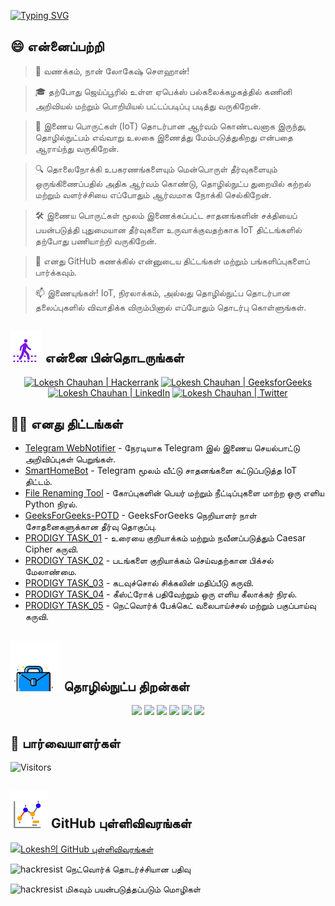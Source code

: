 [![Typing SVG](https://readme-typing-svg.demolab.com?font=Fira+Code&weight=800&size=22&pause=1000&center=true&vCenter=true&width=835&lines=%F0%9F%91%8B%E0%AE%B5%E0%AE%A3%E0%AE%95%E0%AF%8D%E0%AE%95%E0%AE%AE%E0%AF%8D+%E0%AE%B5%E0%AE%B0%E0%AF%81%E0%AE%95%E0%AF%88%E0%AE%AF%E0%AE%BE%E0%AE%B3%E0%AE%B0%E0%AF%8D.+%E0%AE%87%E0%AE%99%E0%AF%8D%E0%AE%95%E0%AF%87+%E0%AE%B5%E0%AE%B0%E0%AF%81%E0%AE%95%E0%AF%88+%E0%AE%A4%E0%AE%A8%E0%AF%8D%E0%AE%A4%E0%AE%AE%E0%AF%88%E0%AE%95%E0%AF%8D%E0%AE%95%E0%AF%81+%E0%AE%A8%E0%AE%A9%E0%AF%8D%E0%AE%B1%E0%AE%BF!%F0%9F%91%8B;%F0%9F%9A%80+%E0%AE%A8%E0%AE%AE%E0%AF%8D%E0%AE%AE%E0%AE%BE%E0%AE%B2%E0%AF%8D+%E0%AE%92%E0%AE%A9%E0%AF%8D%E0%AE%B1%E0%AE%BF%E0%AE%A3%E0%AF%88%E0%AE%A8%E0%AF%8D%E0%AE%A4%E0%AF%81+%E0%AE%AE%E0%AE%95%E0%AE%A4%E0%AF%8D%E0%AE%A4%E0%AF%81%E0%AE%B5%E0%AE%A4%E0%AF%8D%E0%AE%A4%E0%AF%88+%E0%AE%89%E0%AE%B0%E0%AF%81%E0%AE%B5%E0%AE%BE%E0%AE%95%E0%AF%8D%E0%AE%95%E0%AE%B2%E0%AE%BE%E0%AE%AE%E0%AF%8D!+%F0%9F%9A%80;%E2%9C%A8+%E0%AE%A4%E0%AF%8A%E0%AE%B4%E0%AE%BF%E0%AE%B2%E0%AF%8D%E0%AE%A8%E0%AF%81%E0%AE%9F%E0%AF%8D%E0%AE%AA+%E0%AE%89%E0%AE%B2%E0%AE%95%E0%AE%BF%E0%AE%B2%E0%AF%81%E0%AE%AE%E0%AF%8D+%E0%AE%85%E0%AE%A4%E0%AE%B1%E0%AF%8D%E0%AE%95%E0%AF%81+%E0%AE%85%E0%AE%AA%E0%AF%8D%E0%AE%AA%E0%AE%BE%E0%AE%B1%E0%AF%8D%E0%AE%AA%E0%AE%9F%E0%AF%8D%E0%AE%9F+%E0%AE%AA%E0%AE%B2%E0%AE%B5%E0%AE%B1%E0%AF%8D%E0%AE%B1%E0%AE%BF%E0%AE%B2%E0%AF%81%E0%AE%AE%E0%AF%8D.+%E2%9C%A8)](https://git.io/typing-svg)


## 😄 என்னைப்பற்றி
> 👋 வணக்கம், நான் லோகேஷ் சௌஹான்!

> 🎓 தற்போது ஜெய்ப்பூரில் உள்ள ஏபெக்ஸ் பல்கலைக்கழகத்தில் கணினி அறிவியல் மற்றும் பொறியியல் பட்டப்படிப்பு படித்து வருகிறேன்.

> 🌟 இணைய பொருட்கள் (IoT) தொடர்பான ஆர்வம் கொண்டவனாக இருந்து, தொழில்நுட்பம் எவ்வாறு உலகை இணைத்து மேம்படுத்துகிறது என்பதை ஆராய்ந்து வருகிறேன்.

> 🔍 தொலைநோக்கி உபகரணங்களையும் மென்பொருள் தீர்வுகளையும் ஒருங்கிணைப்பதில் அதிக ஆர்வம் கொண்டு, தொழில்நுட்ப துறையில் கற்றல் மற்றும் வளர்ச்சியை எப்போதும் ஆர்வமாக நோக்கி செல்கிறேன்.

> 🛠 இணைய பொருட்கள் மூலம் இணைக்கப்பட்ட சாதனங்களின் சக்தியைப் பயன்படுத்தி புதுமையான தீர்வுகளை உருவாக்குவதற்காக IoT திட்டங்களில் தற்போது பணியாற்றி வருகிறேன்.

> 🔭 எனது GitHub கணக்கில் என்னுடைய திட்டங்கள் மற்றும் பங்களிப்புகளைப் பார்க்கவும்.

> 📫 இணையுங்கள்! IoT, நிரலாக்கம், அல்லது தொழில்நுட்ப தொடர்பான தலைப்புகளில் விவாதிக்க விரும்பினால் எப்போதும் தொடர்பு கொள்ளுங்கள்.

<!--
<p align="center">
  <a href="https://www.linkedin.com/in/lokeshchauhanapex/"><img src="https://img.shields.io/badge/Linkedin-10000?style=plastic&logo=LinkedIn&logoColor=FFFFFF&labelColor=2A79D7&color=2A79D7" alt="Lokesh Chauhan  | LinkedIn"/></a>
-->
  
## ![Follow Me](/icon/follow.svg) என்னை பின்தொடருங்கள்
<p>
<p align="center">
    <a href="https://www.hackerrank.com/profile/lokeshchauhan"><img src="https://img.shields.io/badge/Hackerrank-100000?style=plastic&logo=hackerrank&logoColor=FFFFFF&labelColor=42BA3D&color=0EA608" alt="Lokesh Chauhan | Hackerrank"/></a>
    <a href="https://auth.geeksforgeeks.org/user/lokeshchauhan"><img src="https://img.shields.io/badge/GeeksforGeeks-100000?style=plastic&logo=geeksforgeeks&logoColor=FFFFFF&labelColor=42BA3D&color=23891F" alt="Lokesh Chauhan | GeeksforGeeks"/></a>
  <a href="https://www.linkedin.com/in/lokeshchauhanapex/"><img src="https://img.shields.io/badge/Linkedin-10000?style=plastic&logo=LinkedIn&logoColor=FFFFFF&labelColor=2A79D7&color=2A79D7" alt="Lokesh Chauhan  | LinkedIn"/></a>
   </a>
<a href="https://x.com/dev_lokesh_"><img src="https://img.shields.io/badge/Twitter-100000?style=plastic&logo=x&logoColor=ffffff&labelColor=000000&color=0e1525" alt="Lokesh Chauhan | Twitter"/>
    </a>
</p>

## 👨‍💻 எனது திட்டங்கள்
* [Telegram WebNotifier](https://github.com/HackResist/Telegram_WebNotifier) - நேரடியாக Telegram இல் இணைய செயல்பாட்டு அறிவிப்புகள் பெறுங்கள்.
* [SmartHomeBot](https://github.com/HackResist/SmartHomeBot) - Telegram மூலம் வீட்டு சாதனங்களை கட்டுப்படுத்த IoT திட்டம்.
* [File Renaming Tool](https://github.com/HackResist/File-Renaming-Tool) - கோப்புகளின் பெயர் மற்றும் நீட்டிப்புகளை மாற்ற ஒரு எளிய Python நிரல்.
* [GeeksForGeeks-POTD](https://github.com/HackResist/GeeksForGeeks-POTD) - GeeksForGeeks நெறியாளர் நாள் சோதனைகளுக்கான தீர்வு தொகுப்பு.
* [PRODIGY TASK_01](https://github.com/HackResist/PRODIGY_CS_01) - உரையை குறியாக்கம் மற்றும் நவீனப்படுத்தும் Caesar Cipher கருவி.
* [PRODIGY TASK_02](https://github.com/HackResist/PRODIGY_CS_02) - படங்களை குறியாக்கம் செய்வதற்கான பிக்சல் மேலாண்மை.
* [PRODIGY TASK_03](https://github.com/HackResist/PRODIGY_CS_03) - கடவுச்சொல் சிக்கலின் மதிப்பீடு கருவி.
* [PRODIGY TASK_04](https://github.com/HackResist/PRODIGY_CS_04) - கீஸ்ட்ரோக் பதிவேற்றும் ஒரு எளிய கீலாக்கர் நிரல்.
* [PRODIGY TASK_05](https://github.com/HackResist/PRODIGY_CS_05) - நெட்வொர்க் பேக்கெட் வலைபாய்ச்சல் மற்றும் பகுப்பாய்வு கருவி.

## ![தொழில்நுட்ப திறன்கள்](icon/Skill.svg) தொழில்நுட்ப திறன்கள்
<p align="center">
  <a href="https://www.open-std.org/JTC1/SC22/WG14/">
    <img src="https://skillicons.dev/icons?i=c" /></a>
 <a href=https://www.oracle.com/java/">
    <img src="https://skillicons.dev/icons?i=java" /></a>
 <a href="https://isocpp.org/">
    <img src="https://skillicons.dev/icons?i=cpp" /></a>
<a href="https://www.python.org/">
    <img src="https://skillicons.dev/icons?i=py" /></a>
<a href="https://www.gnu.org/software/bash/">
    <img src="https://skillicons.dev/icons?i=bash" /></a>
  <a href="https://ecma-international.org/publications-and-standards/standards/ecma-262/">
    <img src="https://skillicons.dev/icons?i=js" /></a>
</p>

## 👀 பார்வையாளர்கள்
![Visitors](https://moe-counter.glitch.me/get/@HackResist?theme=rule34)

## ![Github புள்ளிவிவரங்கள்](/icon/graph.svg) GitHub புள்ளிவிவரங்கள் 
[![Lokesh의 GitHub புள்ளிவிவரங்கள்](https://github-readme-stats.vercel.app/api?username=HackResist&show_icons=true&theme=dark&count_private=true)](https://github.com/HackResist)

![hackresist நெட்வொர்க் தொடர்ச்சியான பதிவு](https://github-readme-streak-stats.herokuapp.com/?user=hackresist&theme=cobalt&hide_border=false)

![hackresist மிகவும் பயன்படுத்தப்படும் மொழிகள்](https://github-readme-stats.vercel.app/api/top-langs/?username=hackresist&theme=cobalt&show_icons=true&hide_border=false&layout=compact)
